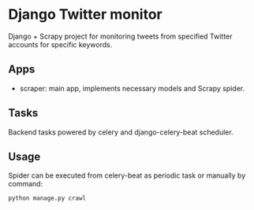 # Django Twitter monitor
Django + Scrapy project for monitoring tweets from specified Twitter accounts for specific keywords.

## Apps
* scraper: main app, implements necessary models and Scrapy spider.

## Tasks
Backend tasks powered by celery and django-celery-beat scheduler.

## Usage
Spider can be executed from celery-beat as periodic task or manually by command:
```
python manage.py crawl
```